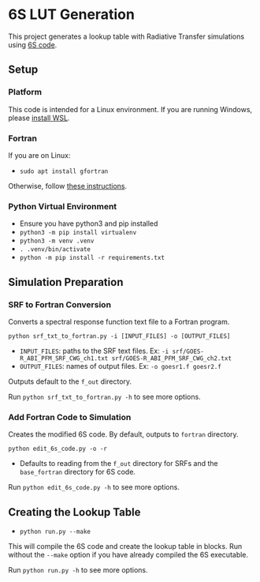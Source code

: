 # 6S LUT Generation
This project generates a lookup table with Radiative Transfer simulations using [6S code](https://salsa.umd.edu/6spage.html).

## Setup
### Platform
This code is intended for a Linux environment. If you are running Windows, please [install WSL](https://learn.microsoft.com/en-us/windows/wsl/install).

### Fortran
If you are on Linux:
- `sudo apt install gfortran`

Otherwise, follow [these instructions](https://fortran-lang.org/en/learn/os_setup/install_gfortran/). 

### Python Virtual Environment
- Ensure you have python3 and pip installed
- `python3 -m pip install virtualenv`
- `python3 -m venv .venv`
- `. .venv/bin/activate`
- `python -m pip install -r requirements.txt`

## Simulation Preparation
### SRF to Fortran Conversion
Converts a spectral response function text file to a Fortran program.

`python srf_txt_to_fortran.py -i [INPUT_FILES] -o [OUTPUT_FILES]`
- `INPUT_FILES`: paths to the SRF text files. Ex: `-i srf/GOES-R_ABI_PFM_SRF_CWG_ch1.txt srf/GOES-R_ABI_PFM_SRF_CWG_ch2.txt`
- `OUTPUT_FILES`: names of output files. Ex: `-o goesr1.f goesr2.f`

Outputs default to the `f_out` directory.

Run `python srf_txt_to_fortran.py -h` to see more options.

### Add Fortran Code to Simulation
Creates the modified 6S code. By default, outputs to `fortran` directory.

`python edit_6s_code.py -o -r`
- Defaults to reading from the `f_out` directory for SRFs and the `base_fortran` directory for 6S code. 

Run `python edit_6s_code.py -h` to see more options.

## Creating the Lookup Table
- `python run.py --make`

This will compile the 6S code and create the lookup table in blocks.
Run without the `--make` option if you have already compiled the 6S executable. 

Run `python run.py -h` to see more options.